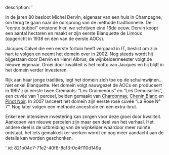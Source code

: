 description: '<p>In de jaren 80 besloot Michel Dervin, eigenaar van een huis in Champagne, om terug te gaan naar de oorsprong van de méthode tradtionnelle. De “eerste bubbel” ontstond hier, we schrijven eind 16de eeuw. Dervin koopt een aantal hectaren en maakt er zijn eerste Blanquette de Limoux (opgericht in 1938 en één van de eerste AOCs).</p><p>Jacques Calvel die een eerste fortuin heeft vergaard in IT, beslist om zijn hart te volgen en neemt het domein over in 2002. Nog steeds wordt hij bijgestaan door Dervin en Henri Albrus, de wijnkeldermeester volgt de nieuwe eigenaar. Groei door kwaliteit is het motto van Jacques en hij blijft in het domein verder investeren.</p><p>Rijk aan haar jonge tradities, legt het domein zich toe op de schuimwijnen… niet enkel Blanquette. Het domein volgt nauwgezet de AOCs en produceert in 1997 zijn eerste twee Crémants: “Les Graimenous” en “Les Demoiselles”, een cuvée van 1 perceel, beiden gemaakt van <a href="/nl/grape/chardonnay">Chardonnay</a>, <a href="/nl/grape/chenin-blanc">Chenin Blanc</a> en <a href="/nl/grape/pinot-noir">Pinot Noir</a>. In 2007 lanceert het domein zijn eerste rosé cuvée “La Rose N° 7”. Nog later volgen een méthode ancestrale en een extra-brut.</p><p>Enkel een intensieve investering kan zorgen voor deze groei door kwaliteit. Aankopen van nieuwe percelen zijn maar een deel van het verhaal. Het andere deel is de uitbreiding van de wijnkelder waardoor meer ruimte ontstaat, het iets gemakkelijker werken wordt en nog meer aandacht aan de details kan worden geschonken.</p>'
id: 821b04c7-71e2-40f6-8c13-0c4f110d149a
